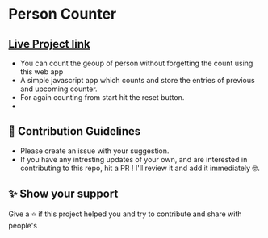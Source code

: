 # Person Counter 
## [Live Project link](https://akshadjaiswal-person-counter.netlify.app/)

- You can count the geoup of person without forgetting the count using this web app
- A simple javascript app which counts and store the entries of previous and upcoming counter.
- For again counting from start hit the reset button.
- 
## 🤝 Contribution Guidelines
- Please create an issue with your suggestion. 
- If you have any intresting updates of your own, and are interested in contributing to this repo, hit a PR ! I'll review it and add it immediately 🤓.

## ✨ Show your support

Give a ⭐️ if this project helped you and try to contribute and share with people's 

